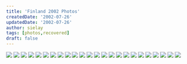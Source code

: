 ```yaml
---
title: 'Finland 2002 Photos'
createdDate: '2002-07-26'
updatedDate: '2002-07-26'
author: sielay
tags: [photos,recovered]
draft: false
---
```


![](./000.jpg)
![](./4.jpg)
![](./5.jpg)
![](./9.jpg)
![](./10.jpg)
![](./17.jpg)
![](./19.jpg)
![](./20.jpg)
![](./21.jpg)
![](./036.jpg)
![](./044.jpg)
![](./054.jpg)
![](./080.jpg)
![](./100.jpg)
![](./123.jpg)
![](./136.jpg)
![](./144.jpg)
![](./205.jpg)
![](./218.jpg)
![](./220.jpg)
![](./222.jpg)
![](./245.jpg)
![](./246.jpg)
![](./364.jpg)